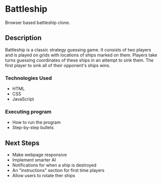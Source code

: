 # Battleship

Browser based battleship clone.

## Description

Battleship is a classic strategy guessing game. It consists of two players and is played on grids with locations of ships marked on them. Players take turns guessing coordinates of these ships in an attempt to sink them. The first player to sink all of their opponent's ships wins.

### Technologies Used

* HTML
* CSS
* JavaScript

### Executing program

* How to run the program
* Step-by-step bullets

## Next Steps

* Make webpage responsive
* Implement smarter AI
* Notifications for when a ship is destroyed
* An "instructions" section for first time players
* Allow users to rotate ther ships
